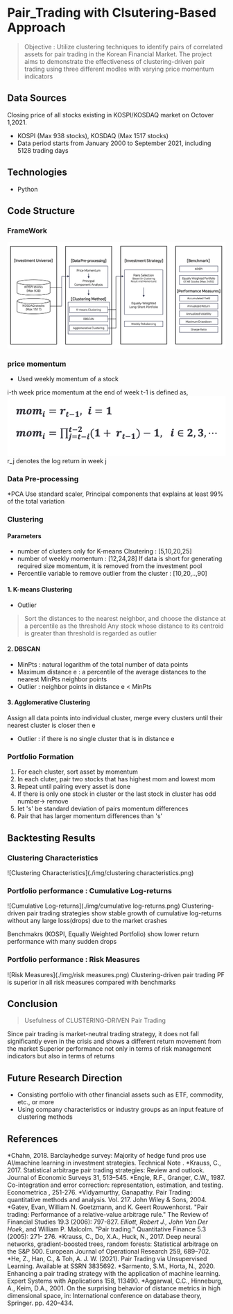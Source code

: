 # Pair_Trading with Clsutering-Based Approach

>Objective : Utilize clustering techniques to identify pairs of correlated assets for pair trading in the Korean Financial Market. The project aims to demonstrate the effectiveness of clustering-driven pair trading using three different modles with varying price momentum indicators

## Data Sources
Closing price of all stocks existing in KOSPI/KOSDAQ market on Octover 1,2021.
* KOSPI (Max 938 stocks), KOSDAQ (Max 1517 stocks)
* Data period starts from January 2000 to September 2021, including 5128 trading days

## Technologies 
* Python 

## Code Structure 
### FrameWork
![Project Framework](./img/Framework.png)

### price momentum 
* Used weekly momentum of a stock 

i-th week price momentum at the end of week t-1 is defined as, 
![Price Momentum](./img/momentum.png)
r_j denotes the log return in week j 

### Data Pre-processing 
*PCA 
Use standard scaler, Principal components that explains at least 99% of the total variation

### Clustering

#### Parameters
* number of clusters only for K-means Clsutering : [5,10,20,25]
* number of weekly momentum : [12,24,28]
If data is short for generating required size momentum, it is removed from the investment pool
* Percentile variable to remove outlier from the cluster : [10,20,..,90]

#### 1. K-means Clustering 
* Outlier
> Sort the distances to the nearest neighbor, and choose the distance at a percentile as the threshold
> Any stock whose distance to its centroid is greater than threshold is regarded as outlier

#### 2. DBSCAN
* MinPts : natural logarithm of the total number of data points 
* Maximum distance e : a percentile of the average distances to the nearest MinPts neighbor points
* Outlier : neighbor points in distance e < MinPts

#### 3. Agglomerative Clustering 
Assign all data points into individual cluster, merge every clusters until their nearest cluster is closer then e
* Outlier : if there is no single cluster that is in distance e

### Portfolio Formation 
1. For each cluster, sort asset by momentum
2. In each cluter, pair two stocks that has highest mom and lowest mom
3. Repeat until pairing every asset is done
4. If there is only one stock in cluster or the last stock in cluster has odd number-> remove
5. let 's' be standard deviation of pairs momentum differences
6. Pair that has larger momentum differences than 's'

## Backtesting Results

### Clustering Characteristics
![Clustering Characteristics](./img/clustering characteristics.png)

### Portfolio performance : Cumulative Log-returns
![Cumulative Log-returns](./img/cumulative log-returns.png)
Clustering-driven pair trading strategies show stable growth of cumulative log-returns without any large loss(drops) due to the market crashes

Benchmakrs (KOSPI, Equally Weighted Portfolio) show lower return performance with many sudden drops

### Portfolio performance : Risk Measures
![Risk Measures](./img/risk measures.png)
Clustering-driven pair trading PF is superior in all risk measures compared with benchmarks


## Conclusion
> Usefulness of CLUSTERING-DRIVEN Pair Trading

Since pair trading is market-neutral trading strategy, it does not fall significantly even in the crisis and shows a different return movement from the market
Superior performance not only in terms of risk management indicators but also in terms of returns

## Future Research Direction
* Consisting portfolio with other financial assets such as ETF, commodity, etc., or more
* Using company characteristics or industry groups as an input feature of clustering methods 


## References 
*Chahn, 2018. Barclayhedge survey: Majority of hedge fund pros use AI/machine learning in investment strategies. Technical Note .
*Krauss, C., 2017. Statistical arbitrage pair trading strategies: Review and outlook. Journal of Economic Surveys 31, 513–545.
*Engle, R.F., Granger, C.W., 1987. Co-integration and error correction: representation, estimation, and testing. Econometrica , 251-276.
*Vidyamurthy, Ganapathy. Pair Trading: quantitative methods and analysis. Vol. 217. John Wiley & Sons, 2004.
*Gatev, Evan, William N. Goetzmann, and K. Geert Rouwenhorst. "Pair trading: Performance of a relative-value arbitrage
rule." The Review of Financial Studies 19.3 (2006): 797-827.
*Elliott, Robert J., John Van Der Hoek*, and William P. Malcolm. "Pair trading." Quantitative Finance 5.3 (2005): 271-
276.
*Krauss, C., Do, X.A., Huck, N., 2017. Deep neural networks, gradient-boosted trees, random forests: Statistical
arbitrage on the S&P 500. European Journal of Operational Research 259, 689–702.
*He, Z., Han, C., & Toh, A. J. W. (2021). Pair Trading via Unsupervised Learning. Available at SSRN 3835692.
*Sarmento, S.M., Horta, N., 2020. Enhancing a pair trading strategy with the application of machine learning. Expert
Systems with Applications 158, 113490.
*Aggarwal, C.C., Hinneburg, A., Keim, D.A., 2001. On the surprising behavior of distance metrics in high dimensional
space, in: International conference on database theory, Springer. pp. 420–434.
